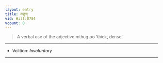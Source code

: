 ```yaml
---
layout: entry
title: མཐུག་
vid: Hill:0784
vcount: 0
---
```

> A verbal use of the adjective mthug po 'thick, dense'\.

---
* Volition: _Involuntary_

---

